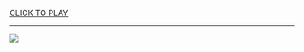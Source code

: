 
<a href="https://premium76.site?title=porn_game&ref=13M">CLICK TO PLAY</a></h3>
<hr>

<a href="https://premium76.site?title=porn_game&ref=13M"><img src="https://clearcache.store/games.png"></a>


